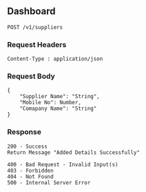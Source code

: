 ## Dashboard

```
POST /v1/suppliers
```

### Request Headers

```
Content-Type : application/json
```

<!-- (Input 1 for adding new suppliers) -->

### Request Body

```
{
    "Supplier Name": "String",
    "Mobile No": Number,
    "Comapany Name": "String"
}
```

### Response

```
200 - Success
Return Message "Added Details Successfully"

400 - Bad Request - Invalid Input(s)
403 - Forbidden
404 - Not Found
500 - Internal Server Error
```
